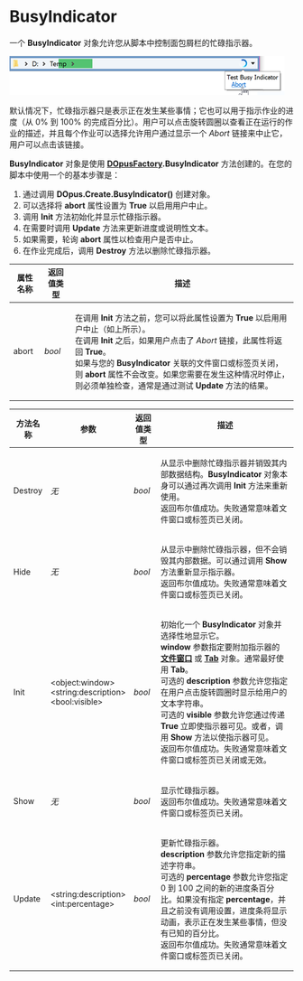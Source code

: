# BusyIndicator

一个 **BusyIndicator** 对象允许您从脚本中控制面包屑栏的忙碌指示器。

![](/Manual/images/media/throbbler.png)

默认情况下，忙碌指示器只是表示正在发生某些事情；它也可以用于指示作业的进度（从 0% 到 100% 的完成百分比）。用户可以点击旋转圆圈以查看正在运行的作业的描述，并且每个作业可以选择允许用户通过显示一个 *Abort* 链接来中止它，用户可以点击该链接。

**BusyIndicator** 对象是使用 **[DOpusFactory](dopusfactory.zh.md).BusyIndicator** 方法创建的。在您的脚本中使用一个的基本步骤是：

1.  通过调用 **DOpus.Create.BusyIndicator()** 创建对象。
2.  可以选择将 **abort** 属性设置为 **True** 以启用用户中止。
3.  调用 **Init** 方法初始化并显示忙碌指示器。
4.  在需要时调用 **Update** 方法来更新进度或说明性文本。
5.  如果需要，轮询 **abort** 属性以检查用户是否中止。
6.  在作业完成后，调用 **Destroy** 方法以删除忙碌指示器。

<table>
<thead><tr><th>
属性名称</th><th>
返回值类型</th><th>
描述
</th></tr></thead><tbody><tr><td>
abort</td><td>

*bool*</td><td>

在调用 **Init** 方法之前，您可以将此属性设置为 **True** 以启用用户中止（如上所示）。  
在调用 **Init** 之后，如果用户点击了 *Abort* 链接，此属性将返回 **True**。  
如果与您的 **BusyIndicator** 关联的文件窗口或标签页关闭，则 **abort** 属性不会改变。如果您需要在发生这种情况时停止，则必须单独检查，通常是通过测试 **Update** 方法的结果。
</td></tr></tbody>
</table>

<table>
<thead><tr><th>
方法名称</th><th>

**参数**</th><th>
返回值类型</th><th>
描述
</th></tr></thead><tbody><tr><td>
Destroy</td><td>

*无*</td><td>

*bool*</td><td>

从显示中删除忙碌指示器并销毁其内部数据结构。**BusyIndicator** 对象本身可以通过再次调用 **Init** 方法来重新使用。  
返回布尔值成功。失败通常意味着文件窗口或标签页已关闭。
</td></tr><tr><td>
Hide</td><td>

*无*</td><td>

*bool*</td><td>

从显示中删除忙碌指示器，但不会销毁其内部数据。可以通过调用 **Show** 方法重新显示指示器。  
返回布尔值成功。失败通常意味着文件窗口或标签页已关闭。
</td></tr><tr><td>
Init</td><td>

\<object:window\>  
\<string:description\>  
\<bool:visible\></td><td>

*bool*</td><td>

初始化一个 **BusyIndicator** 对象并选择性地显示它。  
**window** 参数指定要附加指示器的 **[文件窗口](lister.zh.md)** 或 **[Tab](tab.zh.md)** 对象。通常最好使用 **Tab**。  
可选的 **description** 参数允许您指定在用户点击旋转圆圈时显示给用户的文本字符串。  
可选的 **visible** 参数允许您通过传递 **True** 立即使指示器可见。或者，调用 **Show** 方法以使指示器可见。  
返回布尔值成功。失败通常意味着文件窗口或标签页已关闭或无效。
</td></tr><tr><td>
Show</td><td>

*无*</td><td>

*bool*</td><td>

显示忙碌指示器。  
返回布尔值成功。失败通常意味着文件窗口或标签页已关闭。
</td></tr><tr><td>
Update</td><td>

\<string:description\>  
\<int:percentage\></td><td>

*bool*</td><td>

更新忙碌指示器。  
**description** 参数允许您指定新的描述字符串。  
可选的 **percentage** 参数允许您指定 0 到 100 之间的新的进度条百分比。如果没有指定 **percentage**，并且之前没有调用设置，进度条将显示动画，表示正在发生某些事情，但没有已知的百分比。  
返回布尔值成功。失败通常意味着文件窗口或标签页已关闭。
</td></tr></tbody>
</table>